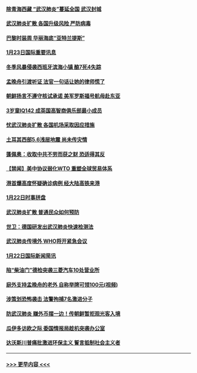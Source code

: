#### [除青海西藏 “武汉肺炎”蔓延全国 武汉封城](../pages/prog202/a102759414.md?t=01240111) 
#### [武汉肺炎扩散 各国升级风险 严防病毒](../pages/prog202/a102759400.md?t=01240111) 
#### [巴黎时装周 华丽海底“亚特兰提斯”](../pages/prog202/a102759217.md?t=01240111) 
#### [1月23日国际重要讯息](../pages/prog202/a102759199.md?t=01240111) 
#### [冬季风暴侵袭西班牙滨海小镇 酿7死4失踪](../pages/prog202/a102759119.md?t=01240111) 
#### [孟晚舟引渡听证 法官一句话让她的律师慌了](../pages/prog202/a102759060.md?t=01240111) 
#### [朝鲜扬言不遵守核试承诺 美军罗斯福号航母赴东亚](../pages/prog202/a102759001.md?t=01240111) 
#### [3岁童IQ142 成英国高智商俱乐部最小成员](../pages/prog202/a102758990.md?t=01240111) 
#### [忧武汉肺炎扩散 各国机场采取因应措施](../pages/prog202/a102758911.md?t=01240111) 
#### [土耳其西部5.6浅层地震 尚未传灾情](../pages/prog202/a102758903.md?t=01240111) 
#### [蓬佩奥：收取中共不劳而获之财 恐适得其反](../pages/prog202/a102758889.md?t=01240111) 
#### [【禁闻】美中协议弱化WTO 重塑全球贸易体系](../pages/prog202/a102758790.md?t=01240111) 
#### [港首爆高度怀疑确诊病例 经大陆高铁来港](../pages/prog202/a102758613.md?t=01240111) 
#### [1月22日时事拼盘](../pages/prog202/a102758615.md?t=01240111) 
#### [武汉肺炎扩散 普通民众如何预防](../pages/prog202/a102758504.md?t=01240111) 
#### [世卫：德国研发出武汉肺炎快速检测法](../pages/prog202/a102758495.md?t=01240111) 
#### [武汉肺炎传境外 WHO将开紧急会议](../pages/prog202/a102758437.md?t=01240111) 
#### [1月22日国际新闻简讯](../pages/prog202/a102758231.md?t=01240111) 
#### [陷“柴油门”德检突袭三菱汽车10处营业所](../pages/prog202/a102758165.md?t=01240111) 
#### [庭外支持孟晚舟的老外 自称举牌可领100元(视频)](../pages/prog202/a102758092.md?t=01240111) 
#### [涉策划恐怖袭击 法警拘捕7名激进分子](../pages/prog202/a102758069.md?t=01240111) 
#### [防武汉肺炎 赚外币摆一边！传朝鲜暂拒观光客入境](../pages/prog202/a102758019.md?t=01240111) 
#### [瓜伊多访欧之际 委国情报局趁机突袭办公室](../pages/prog202/a102757999.md?t=01240111) 
#### [达沃斯川普痛批激进环保主义 誓言抵制社会主义者](../pages/prog202/a102757906.md?t=01240111) 

----
#### [ >>> 更早内容 <<< ](../indexes/prog202-earlier.md)
